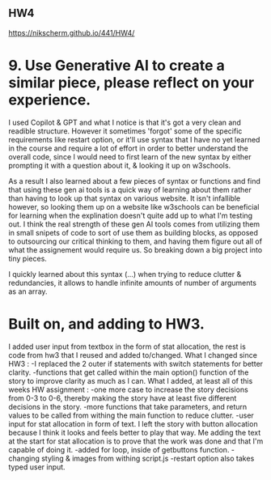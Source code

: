 ## HW4
https://nikscherm.github.io/441/HW4/


# 9. Use Generative AI to create a similar piece, please reflect on your experience.
I used Copilot & GPT and what I notice is that it's got a very clean and readible structure. However it sometimes 'forgot' some of the specific requirements like restart option, or it'll use syntax that I have no yet learned in the course and require a lot of effort in order to better understand the overall code, since I would need to first learn of the new syntax by either prompting it with a question about it, & looking it up on w3schools.

As a result I also learned about a few pieces of syntax or functions and find that using these gen ai tools is a quick way of learning about them rather than having to look up that syntax on various website. It isn't infallible however, so looking them up on a website like w3schools can be beneficial for learning when the explination doesn't quite add up to what I'm testing out.
I think the real strength of these gen AI tools comes from utilizing them in small snipets of code to sort of use them as building blocks, as opposed to outsourcing our critical thinking to them, and having them figure out all of what the assignement would require us.
So breaking down a big project into tiny pieces.

I quickly learned about this syntax (...) when trying to reduce clutter & redundancies, it  allows to handle infinite amounts of number of arguments as an array.

# Built on, and adding to HW3.
I added user input from textbox in the form of stat allocation, the rest is code from hw3 that I reused and added to/changed. 
What I changed since HW3 : 
-I replaced the 2 outer if statements with switch statements for better clarity.
-functions that get called within the main option() function of the story to improve clarity as much as I can.
What I added, at least all of this weeks HW assignment :
-one more case to increase the story decisions from 0-3 to 0-6, thereby making the story have at least five different decisions in the story.
-more functions that take parameters, and return values to be called from withing the main function to reduce clutter.
-user input for stat allocation in form of text. I left the story with button allocation because I think it looks and feels better to play that way. Me adding the text at the start for stat allocation is to prove that the work was done and that I'm capable of doing it.
-added for loop, inside of getbuttons function. 
-changing styling & images from withing script.js
-restart option also takes typed user input.
